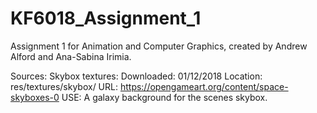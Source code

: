 # KF6018_Assignment_1
Assignment 1 for Animation and Computer Graphics, created by Andrew Alford and Ana-Sabina Irimia.

Sources:
  Skybox textures:
    Downloaded: 01/12/2018
    Location: res/textures/skybox/
    URL: https://opengameart.org/content/space-skyboxes-0
    USE: A galaxy background for the scenes skybox.
